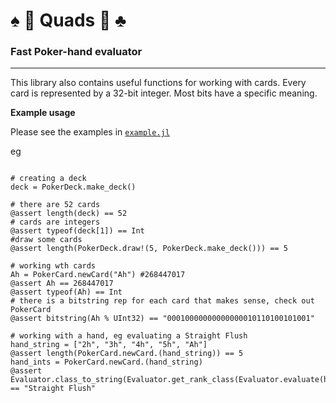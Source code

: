 #  ♠ 🔷 Quads 💙 ♣
### Fast Poker-hand evaluator

---------------

This library also contains useful functions for working with cards.
Every card is represented by a 32-bit integer. Most bits have a specific meaning.

**Example usage**

Please see the examples in [`example.jl`](example.jl)

eg

```

# creating a deck
deck = PokerDeck.make_deck()

# there are 52 cards
@assert length(deck) == 52
# cards are integers
@assert typeof(deck[1]) == Int
#draw some cards
@assert length(PokerDeck.draw!(5, PokerDeck.make_deck())) == 5

# working wth cards
Ah = PokerCard.newCard("Ah") #268447017
@assert Ah == 268447017
@assert typeof(Ah) == Int
# there is a bitstring rep for each card that makes sense, check out PokerCard
@assert bitstring(Ah % UInt32) == "00010000000000000010110100101001"

# working with a hand, eg evaluating a Straight Flush
hand_string = ["2h", "3h", "4h", "5h", "Ah"]
@assert length(PokerCard.newCard.(hand_string)) == 5
hand_ints = PokerCard.newCard.(hand_string)
@assert Evaluator.class_to_string(Evaluator.get_rank_class(Evaluator.evaluate(hand_ints))) == "Straight Flush"

```

